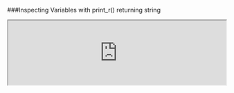 ###Inspecting Variables with print_r() returning string 
<iframe width="100%" onload="resizeIframe(this)" src="http://127.0.0.1:8888/php-print_r-log">
Screenshot needed
</iframe>